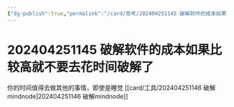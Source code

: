 ```yaml
---
{"dg-publish":true,"permalink":"/card/思考/202404251145 破解软件的成本如果比较高就不要去花时间破解了/","noteIcon":"2","created":"2024-04-25T11:45:13+08:00","updated":"2024-10-21T19:14:36+08:00"}
---
```



# 202404251145 破解软件的成本如果比较高就不要去花时间破解了

你的时间值得去做其他的事情，即使是睡觉 [[card/工具/202404251146 破解mindnode\|202404251146 破解mindnode]]
